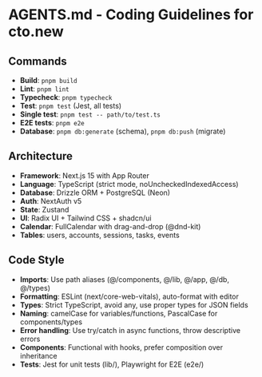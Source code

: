 # AGENTS.md - Coding Guidelines for cto.new

## Commands
- **Build**: `pnpm build`
- **Lint**: `pnpm lint`
- **Typecheck**: `pnpm typecheck`
- **Test**: `pnpm test` (Jest, all tests)
- **Single test**: `pnpm test -- path/to/test.ts`
- **E2E tests**: `pnpm e2e`
- **Database**: `pnpm db:generate` (schema), `pnpm db:push` (migrate)

## Architecture
- **Framework**: Next.js 15 with App Router
- **Language**: TypeScript (strict mode, noUncheckedIndexedAccess)
- **Database**: Drizzle ORM + PostgreSQL (Neon)
- **Auth**: NextAuth v5
- **State**: Zustand
- **UI**: Radix UI + Tailwind CSS + shadcn/ui
- **Calendar**: FullCalendar with drag-and-drop (@dnd-kit)
- **Tables**: users, accounts, sessions, tasks, events

## Code Style
- **Imports**: Use path aliases (@/components, @/lib, @/app, @/db, @/types)
- **Formatting**: ESLint (next/core-web-vitals), auto-format with editor
- **Types**: Strict TypeScript, avoid any, use proper types for JSON fields
- **Naming**: camelCase for variables/functions, PascalCase for components/types
- **Error handling**: Use try/catch in async functions, throw descriptive errors
- **Components**: Functional with hooks, prefer composition over inheritance
- **Tests**: Jest for unit tests (lib/), Playwright for E2E (e2e/)

